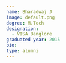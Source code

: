 ```yaml
---
name: Bharadwaj J
image: default.png
degree: M.Tech
designation: 
  - VISA Banglore
graduated year: 2015
bio:
type: alumni
---
```

